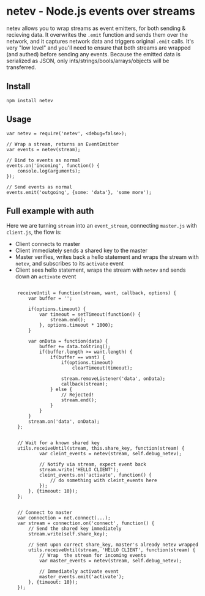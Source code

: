 # netev - Node.js events over streams

netev allows you to wrap streams as event emitters, for both sending & recieving data. It overwrites the `.emit` function and sends them over the network, and it captures network data and triggers original `.emit` calls. It's very "low level" and you'll need to ensure that both streams are wrapped (and authed) before sending any events. Because the emitted data is serialized as JSON, only ints/strings/bools/arrays/objects will be transferred.


## Install

    npm install netev


## Usage

    var netev = require('netev', <debug=false>);
    
    // Wrap a stream, returns an EventEmitter
    var events = netev(stream);
    
    // Bind to events as normal
    events.on('incoming', function() {
        console.log(arguments);
    });
    
    // Send events as normal
    events.emit('outgoing', {some: 'data'}, 'some more');


## Full example with auth

Here we are turning `stream` into an `event_stream`, connecting `master.js` with `client.js`, the flow is:

+ Client connects to master
+ Client immediately sends a shared key to the master
+ Master verifies, writes back a hello statement and wraps the stream with `netev`, and subscribes to its `activate` event
+ Client sees hello statement, wraps the stream with `netev` and sends down an `activate` event

```shared function (imported as utils.js/similar)
```

```
    receiveUntil = function(stream, want, callback, options) {
        var buffer = '';

        if(options.timeout) {
            var timeout = setTimeout(function() {
                stream.end();
            }, options.timeout * 1000);
        }

        var onData = function(data) {
            buffer += data.toString();
            if(buffer.length >= want.length) {
                if(buffer == want) {
                    if(options.timeout)
                        clearTimeout(timeout);

                    stream.removeListener('data', onData);
                    callback(stream);
                } else {
                    // Rejected!
                    stream.end();
                }
            }
        }
        stream.on('data', onData);
    };
```

```master.js
```

```
    // Wait for a known shared key
    utils.receiveUntil(stream, this.share_key, function(stream) {
            var cleint_events = netev(stream, self.debug_netev);

            // Notify via stream, expect event back
            stream.write('HELLO CLIENT');
            cleint_events.on('activate', function() {
                // do something with cleint_events here
            });
        }, {timeout: 10});
    };
```

```client.js
```

```
    // Connect to master
    var connection = net.connect(...);
    var stream = connection.on('connect', function() {
        // Send the shared key immediately
        stream.write(self.share_key);

        // Sent upon correct share_key, master's already netev wrapped
        utils.receiveUntil(stream, 'HELLO CLIENT', function(stream) {
            // Wrap  the stream for incoming events
            var master_events = netev(stream, self.debug_netev);

            // Immediately activate event
            master_events.emit('activate');
        }, {timeout: 10});
    });
```